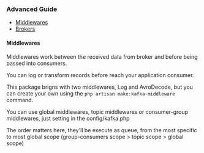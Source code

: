 ### Advanced Guide

- [Middlewares](#middlewares)
- [Brokers](#brokers)


<a name="middlewares"></a>
#### Middlewares
   Middlewares work between the received data from broker and before being passed into consumers.
   
   You can log or transform records before reach your application consumer.
   
   This package brigns with two middlewares, Log and AvroDecode, but you can create your own
   using the `php artisan make:kafka-middleware` command.
   
   You can use global middlewares, topic middlewares or consumer-group middlewares, just setting in the config/kafka.php
   
   The order matters here, they'll be execute as queue, from the most specific to most global scope (group-consumers scope > topic scope > global scope)
